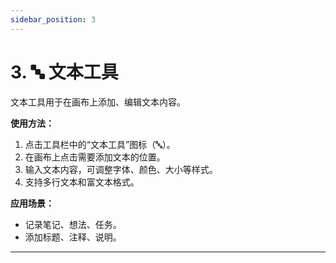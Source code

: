 ```yaml
---
sidebar_position: 3
---
```


# 3. 🔤 文本工具

文本工具用于在画布上添加、编辑文本内容。

**使用方法：**
1. 点击工具栏中的“文本工具”图标（🔤）。
2. 在画布上点击需要添加文本的位置。
3. 输入文本内容，可调整字体、颜色、大小等样式。
4. 支持多行文本和富文本格式。

**应用场景：**
- 记录笔记、想法、任务。
- 添加标题、注释、说明。

---
